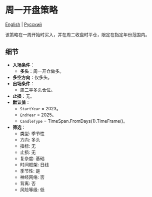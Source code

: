 # 周一开盘策略
[English](README.md) | [Русский](README_ru.md)

该策略在一周开始时买入，并在周二收盘时平仓，限定在指定年份范围内。

## 细节

- **入场条件**：
  - **多头**：周一开仓做多。
- **多空方向**：仅多头。
- **出场条件**：
  - 周二平多头仓位。
- **止损**：无。
- **默认值**：
  - `StartYear` = 2023。
  - `EndYear` = 2025。
  - `CandleType` = TimeSpan.FromDays(1).TimeFrame()。
- **筛选**：
  - 类型: 季节性
  - 方向: 多头
  - 指标: 无
  - 止损: 无
  - 复杂度: 基础
  - 时间框架: 日线
  - 季节性: 是
  - 神经网络: 否
  - 背离: 否
  - 风险等级: 低
